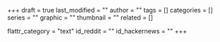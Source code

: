+++
draft = true
last_modified = ""
author = ""
tags = []
categories = []
series = ""
graphic = ""
thumbnail = ""
related = []

flattr_category = "text"
id_reddit = ""
id_hackernews = ""
+++

